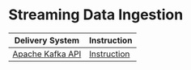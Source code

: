 # Streaming Data Ingestion

| Delivery System | Instruction |
| --- | --- |
| [Apache Kafka API](https://kafka.apache.org) | [Instruction](../../../reference/kafka-api/index.md) |